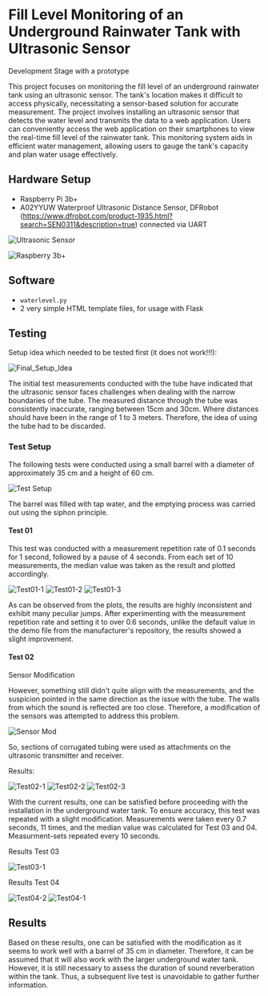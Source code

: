 # Fill Level Monitoring of an Underground Rainwater Tank with Ultrasonic Sensor

Development Stage with a prototype

This project focuses on monitoring the fill level of an underground rainwater tank using an ultrasonic sensor. The tank's location makes it difficult to access physically, necessitating a sensor-based solution for accurate measurement. The project involves installing an ultrasonic sensor that detects the water level and transmits the data to a web application. Users can conveniently access the web application on their smartphones to view the real-time fill level of the rainwater tank. This monitoring system aids in efficient water management, allowing users to gauge the tank's capacity and plan water usage effectively.

## Hardware Setup
- Raspberry Pi 3b+
- A02YYUW Waterproof Ultrasonic Distance Sensor, DFRobot (https://www.dfrobot.com/product-1935.html?search=SEN0311&description=true) connected via UART

![Ultrasonic Sensor](https://github.com/DFRobot/DFRobot_RaspberryPi_A02YYUW/blob/master/resources/images/SEN0311.png)

![Raspberry 3b+](https://github.com/bregsi/water-fill-level/blob/main/test-setup/rasp-3b.jpg)

## Software
- `waterlevel.py`
- 2 very simple HTML template files, for usage with Flask

## Testing
Setup idea which needed to be tested first (it does not work!!!):

![Final_Setup_Idea](https://github.com/bregsi/water-fill-level/blob/main/test-setup/fuellstandsmessung_with_values.png)

The initial test measurements conducted with the tube have indicated that the ultrasonic sensor faces challenges when dealing with the narrow boundaries of the tube.
The measured distance through the tube was consistently inaccurate, ranging between 15cm and 30cm. Where distances should have been in the range of 1 to 3 meters. Therefore, the idea of using the tube had to be discarded.

### Test Setup

The following tests were conducted using a small barrel with a diameter of approximately 35 cm and a height of 60 cm.

![Test Setup](https://github.com/bregsi/water-fill-level/blob/main/test-setup/test_setup_s.jpg)

The barrel was filled with tap water, and the emptying process was carried out using the siphon principle.

#### Test 01

This test was conducted with a measurement repetition rate of 0.1 seconds for 1 second, followed by a pause of 4 seconds. From each set of 10 measurements, the median value was taken as the result and plotted accordingly.

![Test01-1](https://github.com/bregsi/water-fill-level/blob/main/test-setup/Test01/water_level_plot20230624_15_02.png)
![Test01-2](https://github.com/bregsi/water-fill-level/blob/main/test-setup/Test01/water_level_plot20230624_15_21.png)
![Test01-3](https://github.com/bregsi/water-fill-level/blob/main/test-setup/Test01/water_level_plot20230624_15_30.png)

As can be observed from the plots, the results are highly inconsistent and exhibit many peculiar jumps. After experimenting with the measurement repetition rate and setting it to over 0.6 seconds, unlike the default value in the demo file from the manufacturer's repository, the results showed a slight improvement.

#### Test 02

Sensor Modification

However, something still didn't quite align with the measurements, and the suspicion pointed in the same direction as the issue with the tube. The walls from which the sound is reflected are too close. Therefore, a modification of the sensors was attempted to address this problem.

![Sensor Mod](https://github.com/bregsi/water-fill-level/blob/main/test-setup/sensor_modification_s.jpg)

So, sections of corrugated tubing were used as attachments on the ultrasonic transmitter and receiver.

Results:

![Test02-1](https://github.com/bregsi/water-fill-level/blob/main/test-setup/Test02/water_level_plot20230624_16_37.png)
![Test02-2](https://github.com/bregsi/water-fill-level/blob/main/test-setup/Test02/water_level_plot20230624_17_01.png)
![Test02-3](https://github.com/bregsi/water-fill-level/blob/main/test-setup/Test02/water_level_plot20230624_17_10.png)

With the current results, one can be satisfied before proceeding with the installation in the underground water tank.
To ensure accuracy, this test was repeated with a slight modification. Measurements were taken every 0.7 seconds, 11 times, and the median value was calculated for Test 03 and 04. Measurment-sets repeated every 10 seconds.

Results Test 03

![Test03-1](https://github.com/bregsi/water-fill-level/blob/main/test-setup/Test03/water_level_plot20230627-test03.png)

Results Test 04

![Test04-2](https://github.com/bregsi/water-fill-level/blob/main/test-setup/Test04/water_level_plot_20230627-test04-A.png)
![Test04-1](https://github.com/bregsi/water-fill-level/blob/main/test-setup/Test04/water_level_plot20230627-test04.png)

## Results

Based on these results, one can be satisfied with the modification as it seems to work well with a barrel of 35 cm in diameter. Therefore, it can be assumed that it will also work with the larger underground water tank. However, it is still necessary to assess the duration of sound reverberation within the tank. Thus, a subsequent live test is unavoidable to gather further information.












